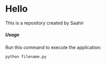 # Hello

This is a repository created by Saahir

##### Usage

Run this command to execute the application:

`python filename.py`
